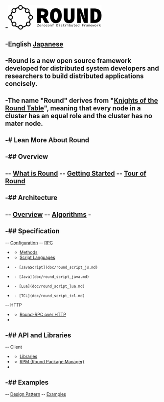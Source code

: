 -![round_logo](doc/img/round_logo.png)
-
-English [Japanese](README_jp.md)
-
-Round is a new open source framework developed for distributed system developers and researchers to build distributed applications concisely.
-
-The name "Round" derives from "[Knights of the Round Table](http://en.wikipedia.org/wiki/Round_Table)", meaning that every node in a cluster has an equal role and the cluster has no mater node.
-
-# Lean More About Round
-
-## Overview
-
-- [What is Round](doc/round_overview.md)
-- [Getting Started](doc/round_install.md)
-- [Tour of Round](doc/round_tour.md)
-
-## Architecture
-
-- [Overview](doc/round_internals.md)
-- [Algorithms](doc/round_distributed_algorithms.md)
-<!-- - [Coversions](doc/round_conversions.md) -->
-
-## Specification
-
-- [Configuration](doc/round_config.md)
-- [RPC](doc/round_rpc_spec.md)
-  - [Methods](doc/round_rpc_methods.md)
-  - [Script Languages](doc/round_script.md)
-      - [JavaScript](doc/round_script_js.md)
-      - [Java](doc/round_script_java.md)
-      - [Lua](doc/round_script_lua.md)
-      - [TCL](doc/round_script_tcl.md)
-- HTTP
-    - [Round-RPC over HTTP](doc/round_rpc_http.md)
-
-## API and Libraries
-
-- Client
-    - [Libraries](doc/round_client_lib.md)
-    - [RPM (Round Package Manager)](doc/round_rpm.md)
-
-## Examples
-
-- [Design Pattern](doc/round_design_pattern.md)
-- [Examples](doc/round_examples.md)
